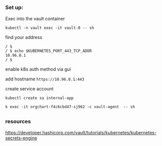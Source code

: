 ##

### Set up:


Exec into the vault container

`kubectl -n vault exec -it vault-0 -- sh`

find your address
```
/ $
/ $ echo $KUBERNETES_PORT_443_TCP_ADDR
10.96.0.1
/ $ 
```
enable k8s auth method via gui

add hostname `https://10.96.0.1:443`

create service account

`kubectl create sa internal-app`



`k exec -it orgchart-f4c6cbd47-sj962 -c vault-agent  -- sh `






##

### resources

https://developer.hashicorp.com/vault/tutorials/kubernetes/kubernetes-secrets-engine

